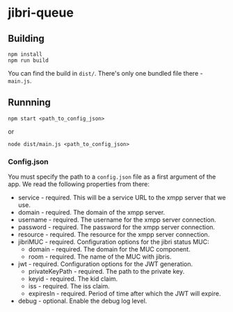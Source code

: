 # jibri-queue

## Building
```
npm install
npm run build
```

You can find the build in `dist/`. There's only one bundled file there - `main.js`.

## Runnning

```
npm start <path_to_config_json>
```

or

```
node dist/main.js <path_to_config_json>
```

### Config.json

You must specify the path to a `config.json` file as a first argument of the app. We read the following properties from there:
 - service - required. This will be a service URL to the xmpp server that we use.
 - domain - required. The domain of the xmpp server.
 - username - required. The username for the xmpp server connection.
 - password - required. The password for the xmpp server connection.
 - resource - required. The resource for the xmpp server connection.
 - jibriMUC - required. Configuration options for the jibri status MUC:
   - domain - required. The domain for the MUC component.
   - room - required. The name of the MUC with jibris.
 - jwt - required. Configuration options for the JWT generation.
   - privateKeyPath - required. The path to the private key.
   - keyid - required. The kid claim.
   - iss - required. The iss claim.
   - expiresIn - required. Period of time after which the JWT will expire.
 - debug - optional. Enable the debug log level.
